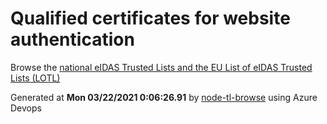 # Qualified certificates for website authentication 
 Browse the [national eIDAS Trusted Lists and the EU List of eIDAS Trusted Lists (LOTL)](https://webgate.ec.europa.eu/tl-browser/#/) 
 
 
Generated at **Mon 03/22/2021  0:06:26.91** by [node-tl-browse](https://github.com/ymedlop/node-tl-browser) using Azure Devops 
